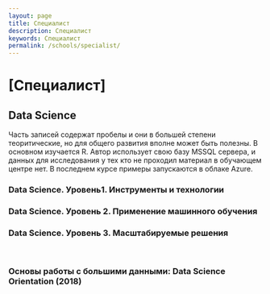 ```yaml
---
layout: page
title: Специалист
description: Специалист
keywords: Специалист
permalink: /schools/specialist/
---
```


# [Специалист]

## Data Science

Часть записей содержат пробелы и они в большей степени теоритические, но для общего развития вполне может быть полезны. В основном изучается R. Автор использует свою базу MSSQL сервера, и данных для исследования у тех кто не проходил материал в обучающем центре нет. В последнем курсе примеры запускаются в облаке Azure.

### Data Science. Уровень1. Инструменты и технологии

### Data Science. Уровень 2. Применение машинного обучения

### Data Science. Уровень 3. Масштабируемые решения

<br/>

### Основы работы с большими данными: Data Science Orientation (2018)
